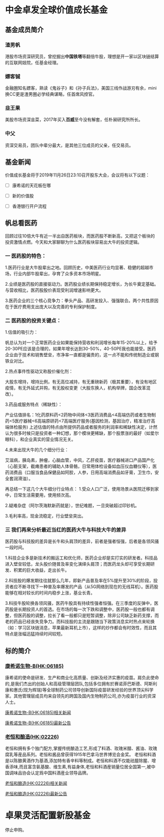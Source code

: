 # 中金卓发全球价值成长基金

## 基金成员简介

### 渣男帆

港股市场资深研究员，曾挖掘出**中国铁塔**等翻倍牛股，理想是开一家以区块链结算的互联网妓院，任基金经理。

### 嫖客铖

金融圈知名嫖客，熟读《鬼谷子》和《孙子兵法》，美国三线作战游刃有余，mini换CC更是渣男圈必学经典谋略，任首席风控官。

### 韭王果

美股市场资深韭菜，2017年买入**百威**至今没有解套，任朴昶研究所所长。

### 中父

资深交易员，团队中辈分最大，是其他三位成员的父亲，任交易员。

## 基金新闻

价值成长基金将于2019年11月26日23:10召开股东大会，会议将有以下议题：

- [ ] 康希诺的天花板在哪

- [ ] 新的价值股

- [ ] 香港银行开户流程

## 帆总看医药

回顾过往10倍大牛有近一半出自医药板块，而医药股不断新高，又把这个板块的投资激情点燃。今天和大家聊聊为什么医药板块容易出大牛的投资逻辑。

### 一 医药股的特色：

1.医药行业是大牛股辈出之地。回顾历史，中美医药行业均显著、稳健的超越市场，行业内部牛股辈出，孕育了众多资本市场明星。

2.业绩是医药股的直接驱动力。医药股业绩长期保持稳定增长，为长牛奠定基础。与营收相比，医药股股价表现受利润增速影响更大。

3.医药企业的三个核心竞争力：拳头产品、高研发投入、强强联合。两个共性原因在于医疗费用支出庞大以及完善的专利保护制度。

### 二 医药股的投资关键点：
1.估值的吸引力：

帆总认为对一个正常医药企业如果能保持营收和利润增长每年15-20%以上，给予20-30PE应该是合理的，如果年增长达到30-50%，40-50PE我也能接受。医药企业由于技术和销售壁垒，市净率一直都是偏贵的，这一点不能和传统制造业或钢铁业对比。

2.热点事件性驱动又称股价催化剂：

大股东增持，增持比例，有无高位减持，有无重磅新药（极其重要），有没有地区疫情，有无外延式并购，有无股权变更（大股东换人，机构举牌，国企改革混改）。


3.药品或服务特点（稀缺性）：

产业估值排名：1化药原料药<2药物中间体<3医药消费品<4高端仿药或者生物制药<5医疗器械<6高端原研药<7高端医疗服务(基因检测，基因治疗，精准治疗高端体检服务) 上述估值的特点由所提供药品或者服务的利润率和稀缺性决定，计然认为很多时候只是投资者一种幻想，那个模块更稀缺，那个股票涨的最好（如爱尔眼科），和企业真实的营业情况无关。


4.未来出现大牛的几个细分行业：

艾滋病，胰岛素，肿瘤，心脑血管，中风，乙肝疫苗，医疗器械进口产品国产化（心脏支架，截瘫患者的辅助人体骨骼，日常用体检设备如血压仪血糖仪等），医药消费品（口服当食品保健品如阿胶，人参，日用高端消费品如牙膏，卫生巾，安全套润滑油）。

再总结一下这几个大牛细分行业特点：
1.受众人口广泛，使用场景从医院迁移到家中，日常生活需要用，使用频次高。

2.疑难杂症（阿尔茨海默新药就是），世纪难题，一旦突破超过印钞机。

3.毛利率高，现金流稳定，行业壁垒突出。

### 三 我们再来分析最近当红的医药大牛与科技大牛的差异

医药股与科技股的差异是长牛和头肩顶的差异，前者是强者恒强，后者是各领风骚一段时间。

1.科技企业多是新技术的搬运工和优化师，医药企业却是实打实的研发者。科技品进入壁垒较低，龙头股价随普及率变化演绎头肩顶；而医药龙头却可享受长期研发、积累的巨大收益，走出长牛。

2.科技股的爆发期往往就那么几年，即新产品普及率在5%提升至30%的阶段，投资者应不断寻找下一种普及率爆发的产品（从5G网络到现在的无线耳机）。医药股能够在相对较长的时间内稳步上涨，基业长青。

3.科技牛股轮换各领风骚，医药牛股具有持续性强者恒强。在三季度的反弹中，医药股是长期投资人的首选。在市场的每一次下跌和调整中，医药股一般也都有调整，但医药股的调整，拉长了看一般都只是短暂调整，除非公司缺乏新药支撑，而老的药品已经丧失竞争力。而科技股的主流是跟随当下政策消息实时热点来轮换（如：学习区块链消息，苹果最新耳机上市），这样的炒作都会有时效性，而且其特点是涨幅迅猛持续时间较短。


## 标的简介

### [康希诺生物-B(HK:06185)](http://stockpage.10jqka.com.cn/HK6185/)

康希诺的使命是研发、生产和商业化高质量、创新及经济实惠的疫苗。肩负此使命的,是我们杰出的创始人和高级管理层团队,包括多位拥有於赛诺菲巴斯德、阿斯利康和惠氏(现为辉瑞)等全球制药公司领导创新国际疫苗研发经验的世界顶尖科学家。其他管理层成员均来自领先的跨国及国内生物制药公司,亦为疫苗行业的资深人士。

[康希诺生物-B(HK:06185)相关新闻](http://stockpage.10jqka.com.cn/HK6185/news/#mine)

[康希诺生物-B(HK:06185)最新公告](http://stockpage.10jqka.com.cn/HK6185/news/#pub)

### [老恒和酿造(HK:02226)](http://stockpage.10jqka.com.cn/HK2226/)

老恒和拥有多个独门配方,掌握传统酿造工艺,形成了料酒、玫瑰米醋、酱油、玫瑰腐乳等産品系列。老恒和酱品曾获得1915年巴拿马世界博览会金奖。 老恒和料酒是以陈酿黄酒作为基酒,添加特有香辛料等制成。老恒和料酒不仅能祛膻除腥、增香添味,而且富含氨基酸、维生素,有益身体,老恒和料酒産销量位居全国第一,被中国调味品协会认定爲中国料酒産业领导品牌。

[老恒和酿造(HK:02226)相关新闻](http://stockpage.10jqka.com.cn/HK2226/news/#mine)


[老恒和酿造(HK:02226)最新公告](http://stockpage.10jqka.com.cn/HK2226/news/#pub)


# 卓果灵活配置新股基金

停止申购。
